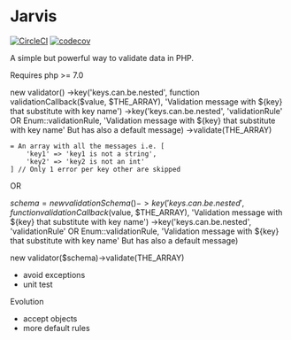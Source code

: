 # Jarvis

[![CircleCI](https://circleci.com/gh/kilbiller/jarvis.svg?style=shield&circle-token=c8ce445694b31462f5a5f5e3de43125e6c7fd87b)](https://circleci.com/gh/kilbiller/jarvis)
[![codecov](https://codecov.io/gh/kilbiller/jarvis/branch/master/graph/badge.svg)](https://codecov.io/gh/kilbiller/jarvis)

A simple but powerful way to validate data in PHP.

Requires php >= 7.0

new validator()
	->key('keys.can.be.nested', function validationCallback($value, $THE_ARRAY), 'Validation message with ${key} that substitute with key name')
	->key('keys.can.be.nested', 'validationRule' OR Enum::validationRule, 'Validation message with ${key} that substitute with key name' But has also a default message)
	->validate(THE_ARRAY)

	= An array with all the messages i.e. [
		'key1' => 'key1 is not a string',
		'key2' => 'key2 is not an int'
	] // Only 1 error per key other are skipped

OR

$schema = new validationSchema()
	->key('keys.can.be.nested', function validationCallback($value, $THE_ARRAY), 'Validation message with ${key} that substitute with key name')
	->key('keys.can.be.nested', 'validationRule' OR Enum::validationRule, 'Validation message with ${key} that substitute with key name' But has also a default message)

new validator($schema)->validate(THE_ARRAY)

- avoid exceptions
- unit test

Evolution
- accept objects
- more default rules
